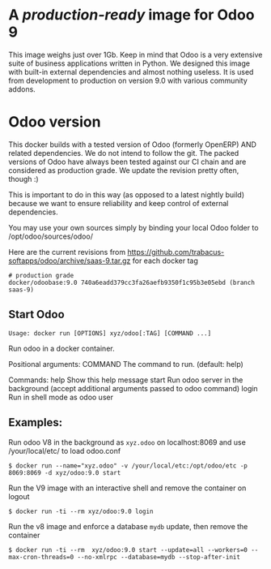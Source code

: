 A *production-ready* image for Odoo 9 
=====================================

This image weighs just over 1Gb. Keep in mind that Odoo is a very extensive suite of business applications written in Python. We designed this image with built-in external dependencies and almost nothing useless. It is used from development to production on version 9.0 with various community addons.

Odoo version
============

This docker builds with a tested version of Odoo (formerly OpenERP) AND related dependencies. We do not intend to follow the git. The packed versions of Odoo have always been tested against our CI chain and are considered as production grade. We update the revision pretty often, though :)

This is important to do in this way (as opposed to a latest nightly build) because we want to ensure reliability and keep control of external dependencies.

You may use your own sources simply by binding your local Odoo folder to /opt/odoo/sources/odoo/

Here are the current revisions from https://github.com/trabacus-softapps/odoo/archive/saas-9.tar.gz for each docker tag

    # production grade
    docker/odoobase:9.0	740a6eadd379cc3fa26aefb9350f1c95b3e05ebd (branch saas-9)

Start Odoo
----------

`Usage: docker run [OPTIONS] xyz/odoo[:TAG] [COMMAND ...]`

Run odoo in a docker container.

Positional arguments:
  COMMAND          The command to run. (default: help)

Commands:
  help             Show this help message
  start            Run odoo server in the background (accept additional arguments passed to odoo command)
  login            Run in shell mode as odoo user

Examples:
----------
  
  Run odoo V8 in the background as `xyz.odoo` on localhost:8069 and use /your/local/etc/ to load odoo.conf

	$ docker run --name="xyz.odoo" -v /your/local/etc:/opt/odoo/etc -p 8069:8069 -d xyz/odoo:9.0 start

  Run the V9 image with an interactive shell and remove the container on logout

  	$ docker run -ti --rm xyz/odoo:9.0 login

  Run the v8 image and enforce a database `mydb` update, then remove the container

	$ docker run -ti --rm  xyz/odoo:9.0 start --update=all --workers=0 --max-cron-threads=0 --no-xmlrpc --database=mydb --stop-after-init
